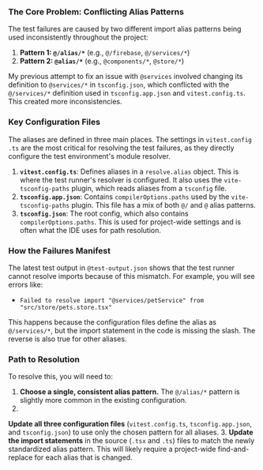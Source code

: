 ### The Core Problem: Conflicting Alias Patterns

The test failures are caused by two different import alias patterns being used inconsistently throughout the project:

1.  **Pattern 1:
 `@/alias/*`** (e.g., `@/firebase`, `@/services/*`)
2.  **Pattern 2: `@alias/*`** (e.g., `@components/*`, `@store/*`)

My previous attempt to fix an issue with `@services` involved changing its definition to
 `@services/*` in `tsconfig.json`, which conflicted with the `@/services/*` definition used in `tsconfig.app.json` and `vitest.config.ts`. This created more inconsistencies.

### Key Configuration Files

The aliases are defined in three main places. The settings in `vitest.config
.ts` are the most critical for resolving the test failures, as they directly configure the test environment's module resolver.

1.  **`vitest.config.ts`**: Defines aliases in a `resolve.alias` object. This is where the test runner's resolver is configured. It also
 uses the `vite-tsconfig-paths` plugin, which reads aliases from a `tsconfig` file.
2.  **`tsconfig.app.json`**: Contains `compilerOptions.paths` used by the `vite-tsconfig-paths` plugin. This file has a mix of both `@/` and `@` alias
 patterns.
3.  **`tsconfig.json`**: The root config, which also contains `compilerOptions.paths`. This is used for project-wide settings and is often what the IDE uses for path resolution.

### How the Failures Manifest

The latest test output in `@test-output.json` shows that
 the test runner cannot resolve imports because of this mismatch. For example, you will see errors like:

*   `Failed to resolve import "@services/petService" from "src/store/pets.store.tsx"`

This happens because the configuration files define the alias as `@/services/*`, but the import
 statement in the code is missing the slash. The reverse is also true for other aliases.

### Path to Resolution

To resolve this, you will need to:

1.  **Choose a single, consistent alias pattern.** The `@/alias/*` pattern is slightly more common in the existing configuration.
2.
  **Update all three configuration files** (`vitest.config.ts`, `tsconfig.app.json`, and `tsconfig.json`) to use only the chosen pattern for all aliases.
3.  **Update the import statements** in the source (`.tsx` and `.ts`) files to match the
 newly standardized alias pattern. This will likely require a project-wide find-and-replace for each alias that is changed.

